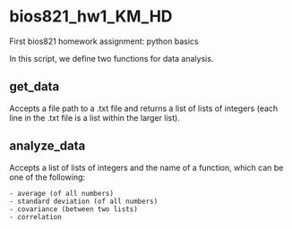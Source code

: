 # bios821_hw1_KM_HD
First bios821 homework assignment: python basics

In this script, we define two functions for data analysis. 

## get_data
Accepts a file path to a .txt file and returns a list of lists of integers (each line in the .txt file is a list within the larger list).

## analyze_data
Accepts a list of lists of integers and the name of a function, which can be one of the following: 

    - average (of all numbers)
    - standard deviation (of all numbers)
    - covariance (between two lists)
    - correlation